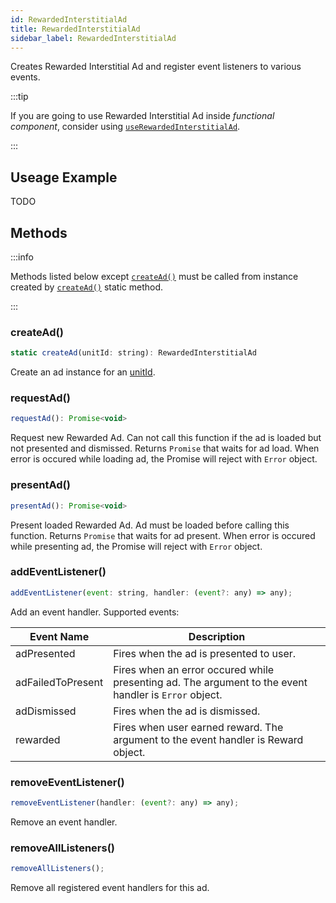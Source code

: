```yaml
---
id: RewardedInterstitialAd
title: RewardedInterstitialAd
sidebar_label: RewardedInterstitialAd
---
```


Creates Rewarded Interstitial Ad and register event listeners to various events.

:::tip

If you are going to use Rewarded Interstitial Ad inside _functional component_, consider using [`useRewardedInterstitialAd`](useRewardedInterstitialAd).

:::

## Useage Example

TODO

## Methods

:::info

Methods listed below except [`createAd()`](#createad) must be called from instance created by [`createAd()`](#createad) static method.

:::

### createAd()

```js
static createAd(unitId: string): RewardedInterstitialAd
```

Create an ad instance for an [unitId](https://support.google.com/admob/answer/7356431).

### requestAd()

```js
requestAd(): Promise<void>
```

Request new Rewarded Ad. Can not call this function if the ad is loaded but not presented and dismissed. Returns `Promise` that waits for ad load. When error is occured while loading ad, the Promise will reject with `Error` object.

### presentAd()

```js
presentAd(): Promise<void>
```

Present loaded Rewarded Ad. Ad must be loaded before calling this function. Returns `Promise` that waits for ad present. When error is occured while presenting ad, the Promise will reject with `Error` object.

### addEventListener()

```js
addEventListener(event: string, handler: (event?: any) => any);
```

Add an event handler. Supported events:

| Event Name        | Description                                                                                           |
| ----------------- | ----------------------------------------------------------------------------------------------------- |
| adPresented       | Fires when the ad is presented to user.                                                               |
| adFailedToPresent | Fires when an error occured while presenting ad. The argument to the event handler is `Error` object. |
| adDismissed       | Fires when the ad is dismissed.                                                                       |
| rewarded          | Fires when user earned reward. The argument to the event handler is Reward object.                    |

### removeEventListener()

```js
removeEventListener(handler: (event?: any) => any);
```

Remove an event handler.

### removeAllListeners()

```js
removeAllListeners();
```

Remove all registered event handlers for this ad.